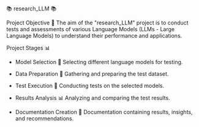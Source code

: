 📚 research_LLM 📚

Project Objective 🎯
The aim of the "research_LLM" project is to conduct tests and assessments of various Language Models (LLMs - Large Language Models) to understand their performance and applications.

Project Stages 📊

- Model Selection 🧐
        Selecting different language models for testing.

 - Data Preparation 📂
        Gathering and preparing the test dataset.

- Test Execution 📝
        Conducting tests on the selected models.

- Results Analysis 📊
        Analyzing and comparing the test results.

- Documentation Creation 📄
        Documentation containing results, insights, and recommendations.
